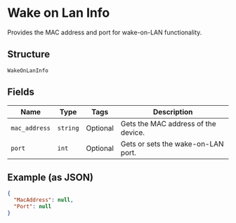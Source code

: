 
# Wake on Lan Info

Provides the MAC address and port for wake-on-LAN functionality.

## Structure

`WakeOnLanInfo`

## Fields

| Name | Type | Tags | Description |
|  --- | --- | --- | --- |
| `mac_address` | `string` | Optional | Gets the MAC address of the device. |
| `port` | `int` | Optional | Gets or sets the wake-on-LAN port. |

## Example (as JSON)

```json
{
  "MacAddress": null,
  "Port": null
}
```

